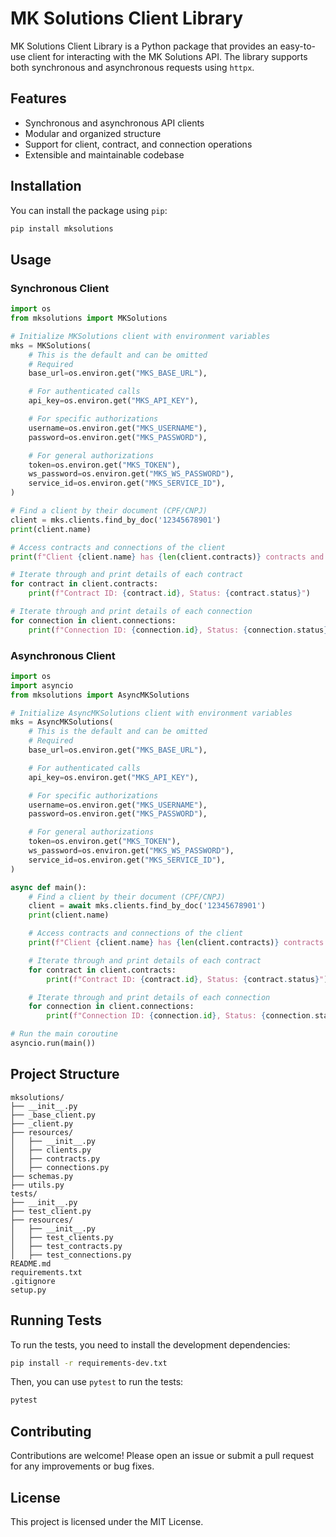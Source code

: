
# MK Solutions Client Library

MK Solutions Client Library is a Python package that provides an easy-to-use client for interacting with the MK Solutions API. The library supports both synchronous and asynchronous requests using `httpx`.

## Features

- Synchronous and asynchronous API clients
- Modular and organized structure
- Support for client, contract, and connection operations
- Extensible and maintainable codebase

## Installation

You can install the package using `pip`:

```bash
pip install mksolutions
```

## Usage

### Synchronous Client

```python
import os
from mksolutions import MKSolutions

# Initialize MKSolutions client with environment variables
mks = MKSolutions(
    # This is the default and can be omitted
    # Required
    base_url=os.environ.get("MKS_BASE_URL"), 

    # For authenticated calls
    api_key=os.environ.get("MKS_API_KEY"), 

    # For specific authorizations
    username=os.environ.get("MKS_USERNAME"),
    password=os.environ.get("MKS_PASSWORD"),

    # For general authorizations
    token=os.environ.get("MKS_TOKEN"),
    ws_password=os.environ.get("MKS_WS_PASSWORD"),
    service_id=os.environ.get("MKS_SERVICE_ID"),
)

# Find a client by their document (CPF/CNPJ)
client = mks.clients.find_by_doc('12345678901')
print(client.name)

# Access contracts and connections of the client
print(f"Client {client.name} has {len(client.contracts)} contracts and {len(client.connections)} connections.")

# Iterate through and print details of each contract
for contract in client.contracts:
    print(f"Contract ID: {contract.id}, Status: {contract.status}")

# Iterate through and print details of each connection
for connection in client.connections:
    print(f"Connection ID: {connection.id}, Status: {connection.status}")

```

### Asynchronous Client

```python
import os
import asyncio
from mksolutions import AsyncMKSolutions

# Initialize AsyncMKSolutions client with environment variables
mks = AsyncMKSolutions(
    # This is the default and can be omitted
    # Required
    base_url=os.environ.get("MKS_BASE_URL"), 

    # For authenticated calls
    api_key=os.environ.get("MKS_API_KEY"), 

    # For specific authorizations
    username=os.environ.get("MKS_USERNAME"),
    password=os.environ.get("MKS_PASSWORD"),

    # For general authorizations
    token=os.environ.get("MKS_TOKEN"),
    ws_password=os.environ.get("MKS_WS_PASSWORD"),
    service_id=os.environ.get("MKS_SERVICE_ID"),
)

async def main():
    # Find a client by their document (CPF/CNPJ)
    client = await mks.clients.find_by_doc('12345678901')
    print(client.name)

    # Access contracts and connections of the client
    print(f"Client {client.name} has {len(client.contracts)} contracts and {len(client.connections)} connections.")

    # Iterate through and print details of each contract
    for contract in client.contracts:
        print(f"Contract ID: {contract.id}, Status: {contract.status}")

    # Iterate through and print details of each connection
    for connection in client.connections:
        print(f"Connection ID: {connection.id}, Status: {connection.status}")

# Run the main coroutine
asyncio.run(main())

```

## Project Structure

```
mksolutions/
├── __init__.py
├── _base_client.py
├── _client.py
├── resources/
│   ├── __init__.py
│   ├── clients.py
│   ├── contracts.py
│   ├── connections.py
├── schemas.py
├── utils.py
tests/
├── __init__.py
├── test_client.py
├── resources/
│   ├── __init__.py
│   ├── test_clients.py
│   ├── test_contracts.py
│   ├── test_connections.py
README.md
requirements.txt
.gitignore
setup.py
```

## Running Tests

To run the tests, you need to install the development dependencies:

```bash
pip install -r requirements-dev.txt
```

Then, you can use `pytest` to run the tests:

```bash
pytest
```

## Contributing

Contributions are welcome! Please open an issue or submit a pull request for any improvements or bug fixes.

## License

This project is licensed under the MIT License.
